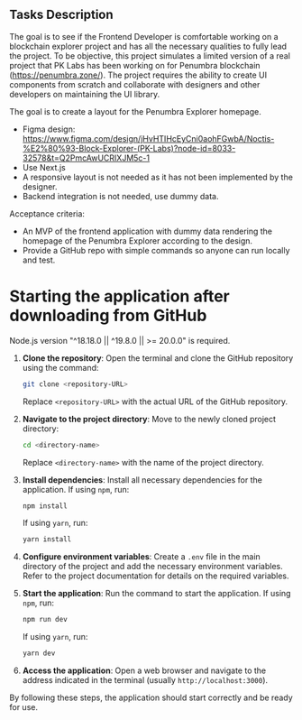 ## Tasks Description
The goal is to see if the Frontend Developer is comfortable working on a blockchain explorer project and has all the necessary qualities to fully lead the project. To be objective, this project simulates a limited version of a real project that PK Labs has been working on for Penumbra blockchain (https://penumbra.zone/). The project requires the ability to create UI components from scratch and collaborate with designers and other developers on maintaining the UI library.

The goal is to create a layout for the Penumbra Explorer homepage.
- Figma design: https://www.figma.com/design/jHvHTIHcEyCni0aohFGwbA/Noctis-%E2%80%93-Block-Explorer-(PK-Labs)?node-id=8033-32578&t=Q2PmcAwUCRIXJM5c-1
- Use Next.js
- A responsive layout is not needed as it has not been implemented by the designer.
- Backend integration is not needed, use dummy data.

Acceptance criteria:
- An MVP of the frontend application with dummy data rendering the homepage of the Penumbra Explorer according to the design.
- Provide a GitHub repo with simple commands so anyone can run locally and test.

# Starting the application after downloading from GitHub

Node.js version "^18.18.0 || ^19.8.0 || >= 20.0.0" is required.

1. **Clone the repository**: Open the terminal and clone the GitHub repository using the command:
    ```sh
    git clone <repository-URL>
    ```
    Replace `<repository-URL>` with the actual URL of the GitHub repository.

2. **Navigate to the project directory**: Move to the newly cloned project directory:
    ```sh
    cd <directory-name>
    ```
    Replace `<directory-name>` with the name of the project directory.

3. **Install dependencies**: Install all necessary dependencies for the application. If using `npm`, run:
    ```sh
    npm install
    ```
    If using `yarn`, run:
    ```sh
    yarn install
    ```

4. **Configure environment variables**: Create a `.env` file in the main directory of the project and add the necessary environment variables. Refer to the project documentation for details on the required variables.

5. **Start the application**: Run the command to start the application. If using `npm`, run:
    ```sh
    npm run dev
    ```
    If using `yarn`, run:
    ```sh
    yarn dev
    ```

6. **Access the application**: Open a web browser and navigate to the address indicated in the terminal (usually `http://localhost:3000`).

By following these steps, the application should start correctly and be ready for use.
